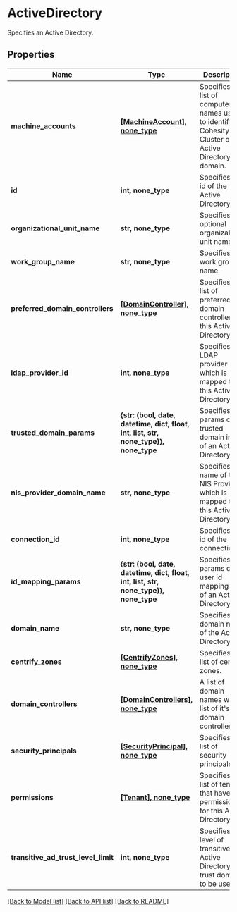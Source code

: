 # ActiveDirectory

Specifies an Active Directory.

## Properties
Name | Type | Description | Notes
------------ | ------------- | ------------- | -------------
**machine_accounts** | [**[MachineAccount], none_type**](MachineAccount.md) | Specifies a list of computer names used to identify the Cohesity Cluster on the Active Directory domain. | 
**id** | **int, none_type** | Specifies the id of the Active Directory. | [optional] [readonly] 
**organizational_unit_name** | **str, none_type** | Specifies an optional organizational unit name. | [optional] 
**work_group_name** | **str, none_type** | Specifies a work group name. | [optional] 
**preferred_domain_controllers** | [**[DomainController], none_type**](DomainController.md) | Specifies a list of preferred domain controllers of this Active Directory. | [optional] 
**ldap_provider_id** | **int, none_type** | Specifies the LDAP provider id which is mapped to this Active Directory | [optional] 
**trusted_domain_params** | **{str: (bool, date, datetime, dict, float, int, list, str, none_type)}, none_type** | Specifies the params of trusted domain info of an Active Directory. | [optional] 
**nis_provider_domain_name** | **str, none_type** | Specifies the name of the NIS Provider which is mapped to this Active Directory. | [optional] 
**connection_id** | **int, none_type** | Specifies the id of the connection. | [optional] 
**id_mapping_params** | **{str: (bool, date, datetime, dict, float, int, list, str, none_type)}, none_type** | Specifies the params of the user id mapping info of an Active Directory. | [optional] 
**domain_name** | **str, none_type** | Specifies the domain name of the Active Directory. | [optional] 
**centrify_zones** | [**[CentrifyZones], none_type**](CentrifyZones.md) | Specifies a list of centrify zones. | [optional] 
**domain_controllers** | [**[DomainControllers], none_type**](DomainControllers.md) | A list of domain names with a list of it&#39;s domain controllers. | [optional] 
**security_principals** | [**[SecurityPrincipal], none_type**](SecurityPrincipal.md) | Specifies a list of security principals. | [optional] 
**permissions** | [**[Tenant], none_type**](Tenant.md) | Specifies the list of tenants that have permissions for this Active Directory. | [optional] 
**transitive_ad_trust_level_limit** | **int, none_type** | Specifies level of transitive Active Directory trust domains to be used. | [optional] 

[[Back to Model list]](../README.md#documentation-for-models) [[Back to API list]](../README.md#documentation-for-api-endpoints) [[Back to README]](../README.md)


